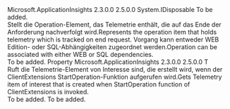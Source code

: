 <Type Name="IOperationHolder&lt;T&gt;" FullName="Microsoft.ApplicationInsights.Extensibility.IOperationHolder&lt;T&gt;">
  <TypeSignature Language="C#" Value="public interface IOperationHolder&lt;T&gt; : IDisposable" />
  <TypeSignature Language="ILAsm" Value=".class public interface auto ansi abstract IOperationHolder`1&lt;T&gt; implements class System.IDisposable" />
  <TypeSignature Language="DocId" Value="T:Microsoft.ApplicationInsights.Extensibility.IOperationHolder`1" />
  <TypeSignature Language="VB.NET" Value="Public Interface IOperationHolder(Of T)&#xA;Implements IDisposable" />
  <TypeSignature Language="F#" Value="type IOperationHolder&lt;'T&gt; = interface&#xA;    interface IDisposable" />
  <AssemblyInfo>
    <AssemblyName>Microsoft.ApplicationInsights</AssemblyName>
    <AssemblyVersion>2.3.0.0</AssemblyVersion>
    <AssemblyVersion>2.5.0.0</AssemblyVersion>
  </AssemblyInfo>
  <TypeParameters>
    <TypeParameter Name="T" />
  </TypeParameters>
  <Interfaces>
    <Interface>
      <InterfaceName>System.IDisposable</InterfaceName>
    </Interface>
  </Interfaces>
  <Docs>
    <typeparam name="T">To be added.</typeparam>
    <summary>
            <span data-ttu-id="85f8f-101">Stellt die Operation-Element, das Telemetrie enthält, die auf das Ende der Anforderung nachverfolgt wird.</span><span class="sxs-lookup"><span data-stu-id="85f8f-101">Represents the operation item that holds telemetry which is tracked on end request.</span></span> <span data-ttu-id="85f8f-102">Vorgang kann entweder WEB Edition- oder SQL-Abhängigkeiten zugeordnet werden.</span><span class="sxs-lookup"><span data-stu-id="85f8f-102">Operation can be associated with either WEB or SQL dependencies.</span></span>
            </summary>
    <remarks>To be added.</remarks>
  </Docs>
  <Members>
    <Member MemberName="Telemetry">
      <MemberSignature Language="C#" Value="public T Telemetry { get; }" />
      <MemberSignature Language="ILAsm" Value=".property instance !T Telemetry" />
      <MemberSignature Language="DocId" Value="P:Microsoft.ApplicationInsights.Extensibility.IOperationHolder`1.Telemetry" />
      <MemberSignature Language="VB.NET" Value="Public ReadOnly Property Telemetry As T" />
      <MemberSignature Language="F#" Value="member this.Telemetry : 'T" Usage="Microsoft.ApplicationInsights.Extensibility.IOperationHolder&lt;'T&gt;.Telemetry" />
      <MemberType>Property</MemberType>
      <AssemblyInfo>
        <AssemblyName>Microsoft.ApplicationInsights</AssemblyName>
        <AssemblyVersion>2.3.0.0</AssemblyVersion>
        <AssemblyVersion>2.5.0.0</AssemblyVersion>
      </AssemblyInfo>
      <ReturnValue>
        <ReturnType>T</ReturnType>
      </ReturnValue>
      <Docs>
        <summary>
            <span data-ttu-id="85f8f-103">Ruft die Telemetrie-Element von Interesse sind, die erstellt wird, wenn der ClientExtensions StartOperation-Funktion aufgerufen wird.</span><span class="sxs-lookup"><span data-stu-id="85f8f-103">Gets Telemetry item of interest that is created when StartOperation function of ClientExtensions is invoked.</span></span>
            </summary>
        <value>To be added.</value>
        <remarks>To be added.</remarks>
      </Docs>
    </Member>
  </Members>
</Type>